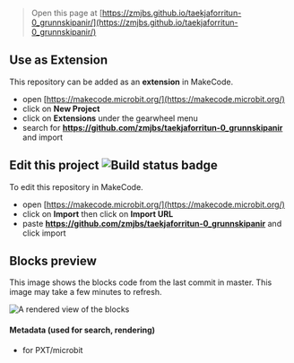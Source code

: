 
> Open this page at [https://zmjbs.github.io/taekjaforritun-0_grunnskipanir/](https://zmjbs.github.io/taekjaforritun-0_grunnskipanir/)

## Use as Extension

This repository can be added as an **extension** in MakeCode.

* open [https://makecode.microbit.org/](https://makecode.microbit.org/)
* click on **New Project**
* click on **Extensions** under the gearwheel menu
* search for **https://github.com/zmjbs/taekjaforritun-0_grunnskipanir** and import

## Edit this project ![Build status badge](https://github.com/zmjbs/taekjaforritun-0_grunnskipanir/workflows/MakeCode/badge.svg)

To edit this repository in MakeCode.

* open [https://makecode.microbit.org/](https://makecode.microbit.org/)
* click on **Import** then click on **Import URL**
* paste **https://github.com/zmjbs/taekjaforritun-0_grunnskipanir** and click import

## Blocks preview

This image shows the blocks code from the last commit in master.
This image may take a few minutes to refresh.

![A rendered view of the blocks](https://github.com/zmjbs/taekjaforritun-0_grunnskipanir/raw/master/.github/makecode/blocks.png)

#### Metadata (used for search, rendering)

* for PXT/microbit
<script src="https://makecode.com/gh-pages-embed.js"></script><script>makeCodeRender("{{ site.makecode.home_url }}", "{{ site.github.owner_name }}/{{ site.github.repository_name }}");</script>
